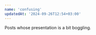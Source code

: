 ```yaml
---
name: 'confusing'
updatedAt: '2024-09-26T12:54+03:00'
---
```


Posts whose presentation is a bit boggling.
